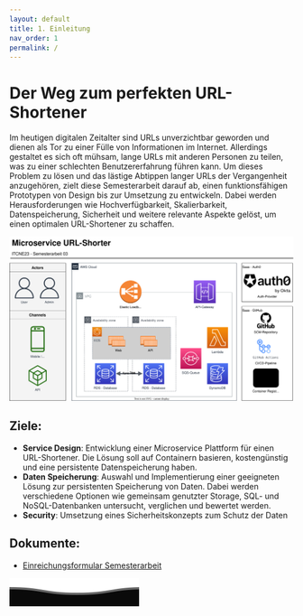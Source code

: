 ```yaml
---
layout: default
title: 1. Einleitung
nav_order: 1
permalink: /
---
```


# Der Weg zum perfekten URL-Shortener

Im heutigen digitalen Zeitalter sind URLs unverzichtbar geworden und dienen als Tor zu einer Fülle von Informationen im Internet. Allerdings gestaltet es sich oft mühsam, lange URLs mit anderen Personen zu teilen, was zu einer schlechten Benutzererfahrung führen kann. Um dieses Problem zu lösen und das lästige Abtippen langer URLs der Vergangenheit anzugehören, zielt diese Semesterarbeit darauf ab, einen funktionsfähigen Prototypen von Design bis zur Umsetzung zu entwickeln. Dabei werden Herausforderungen wie Hochverfügbarkeit, Skalierbarkeit, Datenspeicherung, Sicherheit und weitere relevante Aspekte gelöst, um einen optimalen URL-Shortener zu schaffen.

![2023_coverImage](resources/images/2024_sem03_bigpicture.svg)

## Ziele:

- **Service Design**: Entwicklung einer Microservice Plattform für einen URL-Shortener. Die Lösung soll auf Containern basieren, kostengünstig und eine persistente Datenspeicherung haben.
- **Daten Speicherung**: Auswahl und Implementierung einer geeigneten Lösung zur persistenten Speicherung von Daten. Dabei werden verschiedene Optionen wie gemeinsam genutzter Storage, SQL- und NoSQL-Datenbanken untersucht, verglichen und bewertet werden.
- **Security**: Umsetzung eines Sicherheitskonzepts zum Schutz der Daten

## Dokumente:

- [Einreichungsformular Semesterarbeit](resources/artifacts/20240508_Semesterarbeit03_Einreichungsformuar_Wetter.pdf)

![wave](resources/images/footer.svg)
